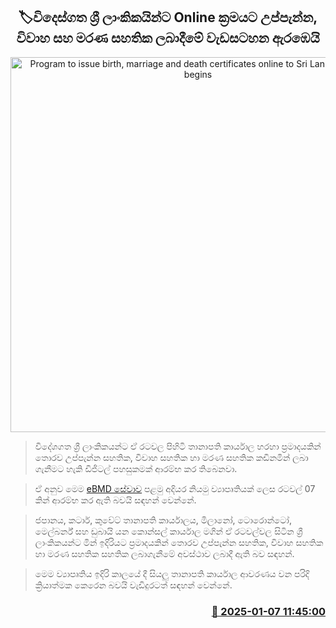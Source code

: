 <p align='center'><b><h2 align='center' title='Program to issue birth, marriage and death certificates online to Sri Lankans abroad begins'>🏷විදෙස්ගත ශ්‍රී ලාංකිකයින්ට Online ක්‍රමයට උප්පැන්න, විවාහ සහ මරණ සහතික ලබාදීමේ වැඩසටහන ඇරඹෙයි</h2></b></p>
<p align='center'><img src='https://helakuru.sgp1.cdn.digitaloceanspaces.com/esana/images/lib/vijitha-herath-online.jpg' width='600' alt='Program to issue birth, marriage and death certificates online to Sri Lankans abroad begins'></p>

> විදේශගත ශ්‍රී ලාංකිකයන්ට ඒ රටවල පිහිටි තානාපති කාර්යාල හරහා ප්‍රමාදයකින් තොරව උප්පැන්න සහතික, විවාහ සහතික හා මරණ සහතික කඩිනමින් ලබා ගැනීමට හැකි ඩිජිටල් පහසුකමක් ආරම්භ කර තිබෙනවා.

> ඒ අනුව මෙම <a href='https://online.ebmd.rgd.gov.lk/'>eBMD සේවාව</a> පළමු අදියර නියමු ව්‍යාපෘතියක් ලෙස රටවල් 07 කින් ආරම්භ කර ඇති බවයි සඳහන් වෙන්නේ.

> ජපානය, කටාර්, කුවේට් තානාපති කාර්යාල​ය, මිලානෝ, ටොරොන්ටෝ, මෙල්බර්න් සහ ඩුබායි යන කොන්සල් කාර්යාල මගින් ඒ රටවල්වල සිටින ශ්‍රී ලාංකිකයන්ට මින් ඉදිරියට ප්‍රමාදයකින් තොරව උප්පැන්න සහතික, විවාහ සහතික හා මරණ සහතික සහතික ලබාගැනීමේ අවස්ථාව ලබාදී ඇති බව සඳහන්.

> මෙම ව්‍යාපෘතිය ඉදිරි කාලයේ දී සියලු තානාපති කාර්යාල ආවරණය වන පරිදි ක්‍රියාත්මක කෙරෙන බවයි වැඩිදුරටත් සඳහන් වෙන්නේ.



<h3 align='right'><a href='https://www.helakuru.lk/esana/p/106381/'>📅 2025-01-07 11:45:00</a></h3>
